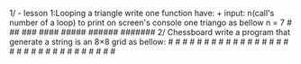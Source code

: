 1/ - lesson 1:Looping a triangle
    write one function have: 
        + input: n(call's number of a loop)
    to print on screen's console one triango as bellow
    n = 7
        #
        ##
        ###
        ####
        #####
        ######
        #######
2/ Chessboard
    write a program that generate a string is an 8×8 grid as bellow: 
      # # # #
    # # # #
      # # # #
    # # # #
      # # # #
    # # # #
      # # # #
    # # # #
